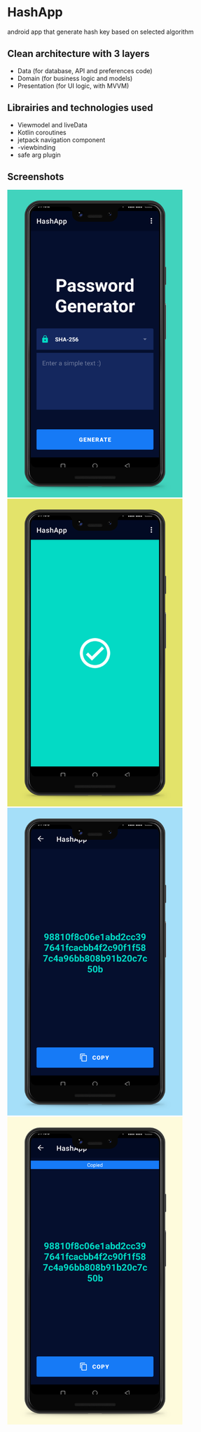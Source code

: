 # HashApp
android app that generate hash key based on selected algorithm

## Clean architecture with 3 layers
- Data (for database, API and preferences code)
- Domain (for business logic and models)
- Presentation (for UI logic, with MVVM)

## Librairies and technologies used
- Viewmodel and liveData
- Kotlin coroutines
- jetpack navigation component
- -viewbinding
- safe arg plugin


## Screenshots
 <img size src="https://github.com/franck30/HashApp/blob/master/Phone%20Screenshot%201.jpg" alt="ArchiTecture logo" width="400" height="700"/> <img size src="https://github.com/franck30/HashApp/blob/master/Phone%20Screenshot%203.jpg" alt="ArchiTecture logo" width="400" height="700"/>
 <img size src="https://github.com/franck30/HashApp/blob/master/Phone%20Screenshot%204.jpg" alt="ArchiTecture logo" width="400" height="700"/><img size src="https://github.com/franck30/HashApp/blob/master/Phone%20Screenshot%205.jpg" alt="ArchiTecture logo" width="400" height="700"/>
